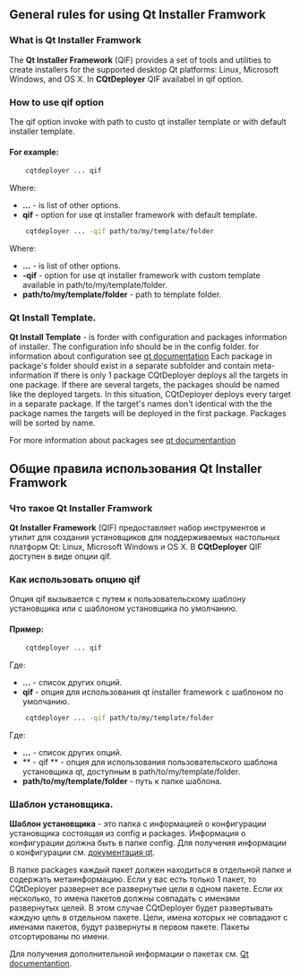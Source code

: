 ## General rules for using Qt Installer Framwork

### What is Qt Installer Framwork

The **Qt Installer Framework** (QIF) provides a set of tools and utilities to create installers for the supported desktop Qt platforms: Linux, Microsoft Windows, and OS X.
In **CQtDeployer** QIF availabel in qif option.

### How to use qif option

The qif option invoke with path to custo qt installer template or with default installer template.

#### For example:

``` bash
    cqtdeployer ... qif
```

Where:
* **...** - is list of other options.
* **qif** - option for use qt installer framework with default template.


``` bash
    cqtdeployer ... -qif path/to/my/template/folder
```

Where:
* **...** - is list of other options.
* **-qif** - option for use qt installer framework with custom template available in path/to/my/template/folder.
* **path/to/my/template/folder** - path to  template folder.

### Qt Install Template.

**Qt Install Template** - is forder with configuration and packages information of installer.
The configuration info should be in the config folder. for information about configuration see [qt documentation](https://doc.qt.io/qtinstallerframework/ifw-globalconfig.html)
Each package in package's folder should exist in a separate subfolder and contain meta-information
If there is only 1 package CQtDeployer deploys all the targets in one package.
If there are several targets, the packages should be named like the deployed targets.
In this situation, CQtDeployer deploys every target in a separate package.
If the target's names don't identical with the the package names the targets will be deployed in the first package.
Packages will be sorted by name.



For more information about packages see [qt documentantion](https://doc.qt.io/qtinstallerframework/ifw-component-description.html)


## Общие правила использования Qt Installer Framwork

### Что такое Qt Installer Framwork

**Qt Installer Framework** (QIF) предоставляет набор инструментов и утилит для создания установщиков для поддерживаемых настольных платформ Qt: Linux, Microsoft Windows и OS X.
В **CQtDeployer** QIF доступен в виде опции qif.

### Как использовать опцию qif

Опция qif вызывается с путем к пользовательскому шаблону установщика или с шаблоном установщика по умолчанию.

#### Пример:

``` bash
    cqtdeployer ... qif
```

Где:
* **...** - список других опций.
* **qif** - опция для использования qt installer framework с шаблоном по умолчанию.


```bash
    cqtdeployer ... -qif path/to/my/template/folder
```

Где:
* **...** - список других опций.
* ** - qif ** - опция для использования пользовательского шаблона установщика qt, доступным в path/to/my/template/folder.
* **path/to/my/template/folder** - путь к папке шаблона.

### Шаблон установщика.

**Шаблон установщика** - это папка с информацией о конфигурации установщика состоящая из config и packages.
Информация о конфигурации должна быть в папке config. Для получения информации о конфигурации см. [документация qt](https://doc.qt.io/qtinstallerframework/ifw-globalconfig.html).

В папке packages каждый пакет должен находиться в отдельной папке и содержать метаинформацию.
Если у вас есть только 1 пакет, то CQtDeployer развернет все развернутые цели в одном пакете.
Если их несколько, то имена пакетов должны совпадать с именами развернутых целей.
В этом случае CQtDeployer будет развертывать каждую цель в отдельном пакете.
Цели, имена которых не совпадают с именами пакетов, будут развернуты в первом пакете.
Пакеты отсортированы по имени.

Для получения дополнительной информации о пакетах см. [Qt documentantion](https://doc.qt.io/qtinstallerframework/ifw-component-description.html).


